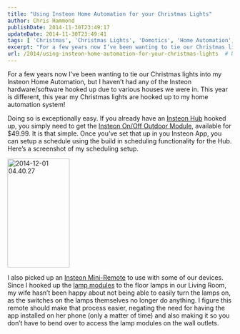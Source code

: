 ```yaml
---
title: "Using Insteon Home Automation for your Christmas Lights"
author: Chris Hammond
publishDate: 2014-11-30T23:49:17
updateDate: 2014-11-30T23:49:41
tags: [ 'Christmas', 'Christmas Lights', 'Domotics', 'Home Automation', 'Insteon', 'Lighting', 'Lights' ]
excerpt: "For a few years now I’ve been wanting to tie our Christmas lights into my Insteon Home Automation, but I haven’t had any of the Insteon hardware/software hooked up due to various houses we were in. This year is different, this year my Christmas lights are hooked up to my home automation system!"
url: /2014/using-insteon-home-automation-for-your-christmas-lights  # Use the generated URL with year
---
```

<p>For a few years now I’ve been wanting to tie our Christmas lights into my Insteon Home Automation, but I haven’t had any of the Insteon hardware/software hooked up due to various houses we were in. This year is different, this year my Christmas lights are hooked up to my home automation system!</p> <p>Doing so is exceptionally easy. If you already have an <a href="https://cjh.am/insteonHub" target="_blank">Insteon Hub</a> hooked up, you simply need to get the <a href="https://cjh.am/insteonOutdoor" target="_blank">Insteon On/Off Outdoor Module</a>, available for $49.99. It is that simple. Once you’ve set that up in you Insteon App, you can setup a schedule using the build in scheduling functionality for the Hub. Here’s a screenshot of my scheduling setup.</p> <p><a href="/assets/images/PublishThumbnails/WindowsLiveWriter/usinginsteonhomeautomationforyourchristm_132ae/2014-12-01%2004.40.27_2.png" data-gallery><img title="2014-12-01 04.40.27" style="border-left-width: 0px; border-right-width: 0px; border-bottom-width: 0px; display: inline; border-top-width: 0px" border="0" alt="2014-12-01 04.40.27" src="https://www.chrishammond.com/Portals/0/PublishThumbnails/WindowsLiveWriter/UsingInsteonHomeAutomationforyourChristm_132AE/2014-12-01%2004.40.27_thumb.png" width="139" height="244"></a> </p> <p>I also picked up an <a href="https://cjh.am/insteonMiniRemote" target="_blank">Insteon Mini-Remote</a> to use with some of our devices. Since I hooked up the <a href="https://cjh.am/insteonLampModule" target="_blank">lamp modules</a> to the floor lamps in our Living Room, my wife hasn’t been happy about not being able to easily turn the lamps on, as the switches on the lamps themselves no longer do anything. I figure this remote should make that process easier, negating the need for having the app installed on her phone (only a matter of time) and also making it so you don’t have to bend over to access the lamp modules on the wall outlets.</p>
